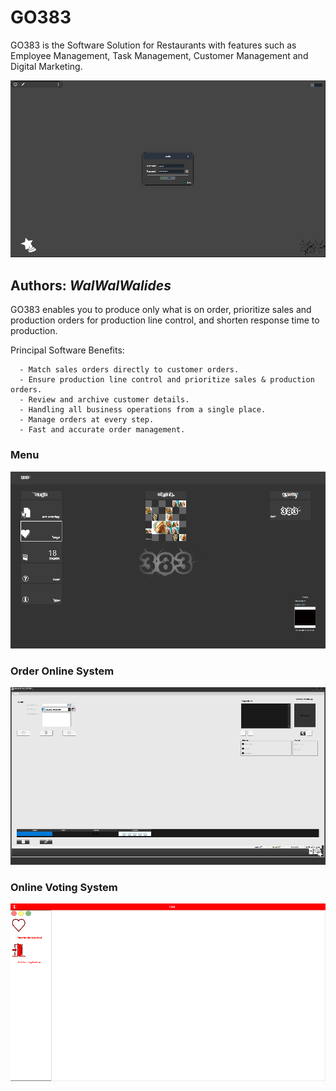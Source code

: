 # GO383
GO383 is the Software Solution for Restaurants with features such as Employee Management, Task Management, Customer Management and Digital Marketing.

![](Img/GO383_1.png)


**Authors:**  *WalWalWalides*
------

GO383 enables you to produce only what is on order, prioritize sales and production orders for production line control, and shorten response time to production. 



Principal Software Benefits:

      - Match sales orders directly to customer orders.
      - Ensure production line control and prioritize sales & production orders.
      - Review and archive customer details. 
      - Handling all business operations from a single place.
      - Manage orders at every step.
      - Fast and accurate order management.
      
### Menu     
![](Img/GO383_2.png)

### Order Online System
![](Img/GO383_3.png)

### Online Voting System
![](Img/GO383_4.png)
      

    



